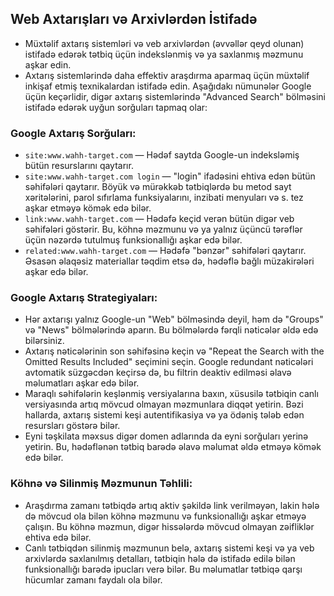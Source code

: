## Web Axtarışları və Arxivlərdən İstifadə

- Müxtəlif axtarış sistemləri və veb arxivlərdən (əvvəllər qeyd olunan) istifadə edərək tətbiq üçün indekslənmiş və ya saxlanmış məzmunu aşkar edin.
- Axtarış sistemlərində daha effektiv araşdırma aparmaq üçün müxtəlif inkişaf etmiş texnikalardan istifadə edin. Aşağıdakı nümunələr Google üçün keçərlidir, digər axtarış sistemlərində "Advanced Search" bölməsini istifadə edərək uyğun sorğuları tapmaq olar:

### Google Axtarış Sorğuları:

- `site:www.wahh-target.com` — Hədəf saytda Google-un indeksləmiş bütün resurslarını qaytarır.
- `site:www.wahh-target.com login` — "login" ifadəsini ehtiva edən bütün səhifələri qaytarır. Böyük və mürəkkəb tətbiqlərdə bu metod sayt xəritələrini, parol sıfırlama funksiyalarını, inzibati menyuları və s. tez aşkar etməyə kömək edə bilər.
- `link:www.wahh-target.com` — Hədəfə keçid verən bütün digər veb səhifələri göstərir. Bu, köhnə məzmunu və ya yalnız üçüncü tərəflər üçün nəzərdə tutulmuş funksionallığı aşkar edə bilər.
- `related:www.wahh-target.com` — Hədəfə "bənzər" səhifələri qaytarır. Əsasən əlaqəsiz materiallar təqdim etsə də, hədəflə bağlı müzakirələri aşkar edə bilər.

### Google Axtarış Strategiyaları:

- Hər axtarışı yalnız Google-un "Web" bölməsində deyil, həm də "Groups" və "News" bölmələrində aparın. Bu bölmələrdə fərqli nəticələr əldə edə bilərsiniz.
- Axtarış nəticələrinin son səhifəsinə keçin və "Repeat the Search with the Omitted Results Included" seçimini seçin. Google redundant nəticələri avtomatik süzgəcdən keçirsə də, bu filtrin deaktiv edilməsi əlavə məlumatları aşkar edə bilər.
- Maraqlı səhifələrin keşlənmiş versiyalarına baxın, xüsusilə tətbiqin canlı versiyasında artıq mövcud olmayan məzmunlara diqqət yetirin. Bəzi hallarda, axtarış sistemi keşi autentifikasiya və ya ödəniş tələb edən resursları göstərə bilər.
- Eyni təşkilata məxsus digər domen adlarında da eyni sorğuları yerinə yetirin. Bu, hədəflənən tətbiq barədə əlavə məlumat əldə etməyə kömək edə bilər.

### Köhnə və Silinmiş Məzmunun Təhlili:

- Araşdırma zamanı tətbiqdə artıq aktiv şəkildə link verilməyən, lakin hələ də mövcud ola bilən köhnə məzmunu və funksionallığı aşkar etməyə çalışın. Bu köhnə məzmun, digər hissələrdə mövcud olmayan zəifliklər ehtiva edə bilər.
- Canlı tətbiqdən silinmiş məzmunun belə, axtarış sistemi keşi və ya veb arxivlərdə saxlanılmış detalları, tətbiqin hələ də istifadə edilə bilən funksionallığı barədə ipucları verə bilər. Bu məlumatlar tətbiqə qarşı hücumlar zamanı faydalı ola bilər.

